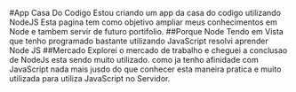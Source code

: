 #App Casa Do Codigo
Estou criando um app da casa do codigo utilizando NodeJS
Esta pagina tem como objetivo ampliar meus conhecimentos em Node e tambem servir de futuro portifolio.
##Porque Node
Tendo em Vista que tenho programado bastante utilizando JavaScript resolvi aprender Node JS
##Mercado
Explorei o mercado de trabalho e cheguei a conclusao de NodeJs esta sendo muito utilizado.
como ja tenho afinidade com JavaScript nada mais jusdo do que conhecer esta maneira pratica e muito utilizada para utiliza JavaScript no Servidor.
